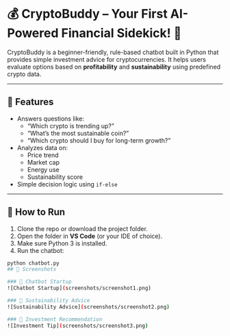 # 💰 CryptoBuddy – Your First AI-Powered Financial Sidekick! 🌟

CryptoBuddy is a beginner-friendly, rule-based chatbot built in Python that provides simple investment advice for cryptocurrencies. It helps users evaluate options based on **profitability** and **sustainability** using predefined crypto data.

---

## 📌 Features

- Answers questions like:
  - “Which crypto is trending up?”
  - “What’s the most sustainable coin?”
  - “Which crypto should I buy for long-term growth?”
- Analyzes data on:
  - Price trend
  - Market cap
  - Energy use
  - Sustainability score
- Simple decision logic using `if-else`

---

## 🚀 How to Run

1. Clone the repo or download the project folder.
2. Open the folder in **VS Code** (or your IDE of choice).
3. Make sure Python 3 is installed.
4. Run the chatbot:

```bash
python chatbot.py
## 📸 Screenshots

### 🤖 Chatbot Startup
![Chatbot Startup](screenshots/screenshot1.png)

### 🌱 Sustainability Advice
![Sustainability Advice](screenshots/screenshot2.png)

### 🚀 Investment Recommendation
![Investment Tip](screenshots/screenshot3.png)

